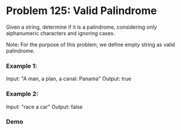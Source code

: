 # Problem 125: Valid Palindrome

Given a string, determine if it is a palindrome, considering only alphanumeric characters and ignoring cases.

Note: For the purpose of this problem, we define empty string as valid palindrome.

### Example 1:

Input: "A man, a plan, a canal: Panama"
Output: true

### Example 2:

Input: "race a car"
Output: false

### Demo
